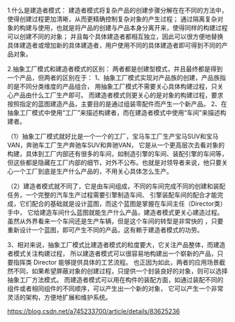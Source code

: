 1.什么是建造者模式： 建造者模式将复杂产品的创建步骤分解在在不同的方法中，使得创建过程更加清晰，从而更精确控制复杂对象的产生过程； 通过隔离复杂对象的构建与使用，也就是将产品的创建与产品本身分离开来，使得同样的构建过程可以创建不同的对象；
并且每个具体建造者都相互独立，因此可以很方便地替换具体建造者或增加新的具体建造者，用户使用不同的具体建造者即可得到不同的产品对象。

2.抽象工厂模式和建造者模式的区别： 两者都是创建型模式，并且最终都是得到一个产品，但两者的区别在于： 1、抽象工厂模式实现对产品族的创建，产品族指的是不同分类维度的产品组合，
用抽象工厂模式不需要关心具体构建过程，只关心产品由什么工厂生产即可。 而建造者模式则更关心的是对象的构建过程，要求按照指定的蓝图建造产品，主要目的是通过组装零配件而产生一个新产品。
2、在抽象工厂模式中使用“工厂”来描述构建者，而在建造者模式中使用“车间”来描述构建者。

（1）抽象工厂模式就好比是一个一个的工厂，宝马车工厂生产宝马SUV和宝马VAN，奔驰车工厂生产奔驰车SUV和奔驰VAN， 它是从一个更高层次去看对象的构建，具体到工厂内部还有很多的车间，如制造引擎的车间、装配引擎的车间等，
但这些都是隐藏在工厂内部的细节，对外不公布。也就是对领导者来说，他只要关心一个工厂到底是生产什么产品的，不用关心具体怎么生产。

（2）建造者模式就不同了，它是由车间组成，不同的车间完成不同的创建和装配任务，一个完整的汽车生产过程需要引擎制造车间、 引擎装配车间的配合才能完成，它们配合的基础就是设计蓝图，而这个蓝图是掌握在车间主任（Director类）手中，
它给建造车间什么蓝图就能生产什么产品，建造者模式更关心建造过程。虽然从外界看来一个车间还是生产车辆，但是这个车间的转型是非常快的 ，只要重新设计一个蓝图，即可产生不同的产品，这有赖于建造者模式的功劳。

3、相对来说，抽象工厂模式比建造者模式的粒度要大，它关注产品整体，而建造者模式关注构建过程， 所以建造者模式可以很容易地构建出一个崭新的产品，只要指挥类 Director 能够提供具体的工艺流程。
也正因为如此，两者的应用场景截然不同，如果希望屏蔽对象的创建过程，只提供一个封装良好的对象，则可以选择抽象工厂方法模式。 而建造者模式可以用在构件的装配方面，如通过装配不同的组件或者相同组件的不同顺序，可以产生出一个新的对象，
它可以产生一个非常灵活的架构，方便地扩展和维护系统。

https://blog.csdn.net/a745233700/article/details/83625236